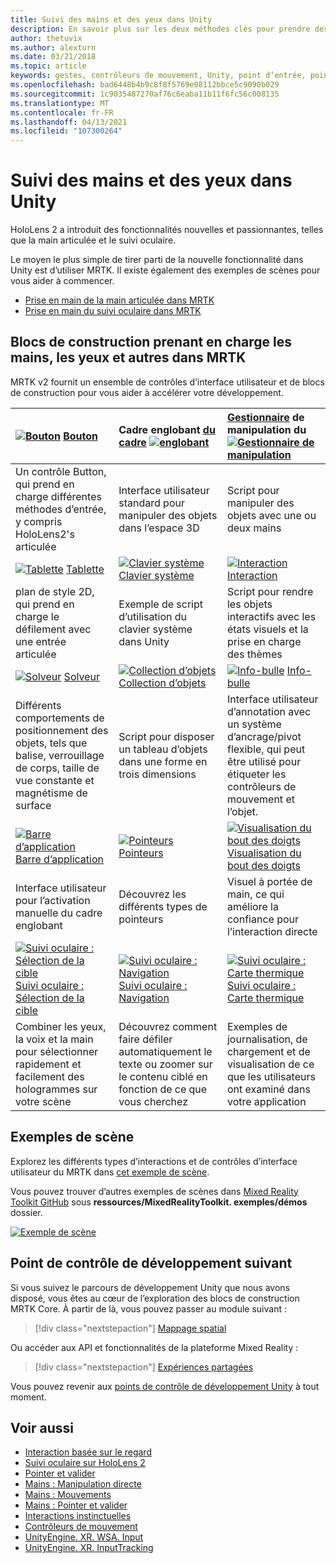 ```yaml
---
title: Suivi des mains et des yeux dans Unity
description: En savoir plus sur les deux méthodes clés pour prendre des mesures sur le point d’intergression, les gestes manuels et les contrôleurs de mouvement.
author: thetuvix
ms.author: alexturn
ms.date: 03/21/2018
ms.topic: article
keywords: gestes, contrôleurs de mouvement, Unity, point d’entrée, point d’entrée, casque de réalité mixte, casque de réalité mixte, casque de réalité virtuelle, MRTK, boîte à outils de réalité mixte
ms.openlocfilehash: bad6448b4b9c8f8f5769e08112bbce5c9090b029
ms.sourcegitcommit: 1c9035487270af76c6eaba11b11f6fc56c008135
ms.translationtype: MT
ms.contentlocale: fr-FR
ms.lasthandoff: 04/13/2021
ms.locfileid: "107300264"
---
```

# <a name="articulated-hand-and-eye-tracking-in-unity"></a>Suivi des mains et des yeux dans Unity

HoloLens 2 a introduit des fonctionnalités nouvelles et passionnantes, telles que la main articulée et le suivi oculaire.

Le moyen le plus simple de tirer parti de la nouvelle fonctionnalité dans Unity est d’utiliser MRTK. Il existe également des exemples de scènes pour vous aider à commencer.

* [Prise en main de la main articulée dans MRTK](https://docs.microsoft.com/windows/mixed-reality/mrtk-unity/features/input/hand-tracking)
* [Prise en main du suivi oculaire dans MRTK](https://docs.microsoft.com/windows/mixed-reality/mrtk-unity/features/input/eye-tracking/eye-tracking-main)

## <a name="building-blocks-supporting-hands-eyes-and-others-in-mrtk"></a>Blocs de construction prenant en charge les mains, les yeux et autres dans MRTK

MRTK v2 fournit un ensemble de contrôles d’interface utilisateur et de blocs de construction pour vous aider à accélérer votre développement.

|  [![Bouton](images/MRTK_Button_Main.png)](https://docs.microsoft.com/windows/mixed-reality/mrtk-unity/features/ux-building-blocks/button) [Bouton](https://docs.microsoft.com/windows/mixed-reality/mrtk-unity/features/ux-building-blocks/button) | Cadre englobant [du cadre](https://docs.microsoft.com/windows/mixed-reality/mrtk-unity/features/ux-building-blocks/bounding-box) [ ![ englobant](images/MRTK_BoundingBox_Main.png)](https://docs.microsoft.com/windows/mixed-reality/mrtk-unity/features/ux-building-blocks/bounding-box) | [Gestionnaire](https://docs.microsoft.com/windows/mixed-reality/mrtk-unity/features/ux-building-blocks/manipulation-handler) de manipulation du [ ![ Gestionnaire de manipulation](images/MRTK_Manipulation_Main.png)](https://docs.microsoft.com/windows/mixed-reality/mrtk-unity/features/ux-building-blocks/manipulation-handler) |
|:--- | :--- | :--- |
| Un contrôle Button, qui prend en charge différentes méthodes d’entrée, y compris HoloLens2's articulée | Interface utilisateur standard pour manipuler des objets dans l’espace 3D | Script pour manipuler des objets avec une ou deux mains |
|  [![Tablette](images/MRTK_Slate_Main.png)](https://docs.microsoft.com/windows/mixed-reality/mrtk-unity/features/ux-building-blocks/slate) [Tablette](https://docs.microsoft.com/windows/mixed-reality/mrtk-unity/features/ux-building-blocks/slate) | [![Clavier système](images/MRTK_SystemKeyboard_Main.png)](https://docs.microsoft.com/windows/mixed-reality/mrtk-unity/features/ux-building-blocks/system-keyboard) [Clavier système](https://docs.microsoft.com/windows/mixed-reality/mrtk-unity/features/ux-building-blocks/system-keyboard) | [![Interaction](images/InteractableExamples.png)](https://docs.microsoft.com/windows/mixed-reality/mrtk-unity/features/ux-building-blocks/interactable) [Interaction](https://docs.microsoft.com/windows/mixed-reality/mrtk-unity/features/ux-building-blocks/interactable) |
| plan de style 2D, qui prend en charge le défilement avec une entrée articulée | Exemple de script d’utilisation du clavier système dans Unity  | Script pour rendre les objets interactifs avec les états visuels et la prise en charge des thèmes |
|  [![Solveur](images/MRTK_Solver_Main.png)](https://docs.microsoft.com/windows/mixed-reality/mrtk-unity/features/ux-building-blocks/solvers/solver) [Solveur](https://docs.microsoft.com/windows/mixed-reality/mrtk-unity/features/ux-building-blocks/solvers/solver) | [![Collection d’objets](images/MRTK_ObjectCollection_Main.png)](https://docs.microsoft.com/windows/mixed-reality/mrtk-unity/features/ux-building-blocks/object-collection) [Collection d’objets](https://docs.microsoft.com/windows/mixed-reality/mrtk-unity/features/ux-building-blocks/object-collection) | [![Info-bulle](images/MRTK_Tooltip_Main.png)](https://docs.microsoft.com/windows/mixed-reality/mrtk-unity/features/ux-building-blocks/tooltip) [Info-bulle](https://docs.microsoft.com/windows/mixed-reality/mrtk-unity/features/ux-building-blocks/tooltip) |
| Différents comportements de positionnement des objets, tels que balise, verrouillage de corps, taille de vue constante et magnétisme de surface | Script pour disposer un tableau d’objets dans une forme en trois dimensions | Interface utilisateur d’annotation avec un système d’ancrage/pivot flexible, qui peut être utilisé pour étiqueter les contrôleurs de mouvement et l’objet. |
|  [![Barre d’application](images/MRTK_AppBar_Main.png)](https://docs.microsoft.com/windows/mixed-reality/mrtk-unity/features/ux-building-blocks/app-bar) [Barre d’application](https://docs.microsoft.com/windows/mixed-reality/mrtk-unity/features/ux-building-blocks/app-bar) | [![Pointeurs](images/MRTK_Pointer_Main.png)](https://docs.microsoft.com/windows/mixed-reality/mrtk-unity/features/input/pointers) [Pointeurs](https://docs.microsoft.com/windows/mixed-reality/mrtk-unity/features/input/pointers) | [![Visualisation du bout des doigts](images/MRTK_FingertipVisualization_Main.png)](https://docs.microsoft.com/windows/mixed-reality/mrtk-unity/features/ux-building-blocks/fingertip-visualization) [Visualisation du bout des doigts](https://docs.microsoft.com/windows/mixed-reality/mrtk-unity/features/ux-building-blocks/fingertip-visualization) |
| Interface utilisateur pour l’activation manuelle du cadre englobant | Découvrez les différents types de pointeurs | Visuel à portée de main, ce qui améliore la confiance pour l’interaction directe |
|  [![Suivi oculaire : Sélection de la cible](images/mrtk_et_targetselect.png)](https://docs.microsoft.com/windows/mixed-reality/mrtk-unity/features/input/eye-tracking/eye-tracking-target-selection) [Suivi oculaire : Sélection de la cible](https://docs.microsoft.com/windows/mixed-reality/mrtk-unity/features/input/eye-tracking/eye-tracking-target-selection) | [![Suivi oculaire : Navigation](images/mrtk_et_navigation.png)](https://docs.microsoft.com/windows/mixed-reality/mrtk-unity/features/input/eye-tracking/eye-tracking-navigation) [Suivi oculaire : Navigation](https://docs.microsoft.com/windows/mixed-reality/mrtk-unity/features/input/eye-tracking/eye-tracking-navigation) | [![Suivi oculaire : Carte thermique](images/mrtk_et_heatmaps.png)](https://microsoft.github.io/MixedRealityToolkit-Unity/Documentation/EyeTracking/EyeTracking_Visualization.html) [Suivi oculaire : Carte thermique](https://microsoft.github.io/MixedRealityToolkit-Unity/Documentation/EyeTracking/EyeTracking_Visualization.html) |
| Combiner les yeux, la voix et la main pour sélectionner rapidement et facilement des hologrammes sur votre scène | Découvrez comment faire défiler automatiquement le texte ou zoomer sur le contenu ciblé en fonction de ce que vous cherchez| Exemples de journalisation, de chargement et de visualisation de ce que les utilisateurs ont examiné dans votre application |

## <a name="example-scenes"></a>Exemples de scène

Explorez les différents types d’interactions et de contrôles d’interface utilisateur du MRTK dans [cet exemple de scène](https://microsoft.github.io/MixedRealityToolkit-Unity/Documentation/README_HandInteractionExamples.html).

Vous pouvez trouver d’autres exemples de scènes dans [Mixed Reality Toolkit GitHub](https://github.com/Microsoft/MixedRealityToolkit-Unity) sous **ressources/MixedRealityToolkit. exemples/démos** dossier.

[![Exemple de scène](images/MRTK_Examples.png)](https://docs.microsoft.com/windows/mixed-reality/mrtk-unity/features/example-scenes/hand-interaction-examples)

## <a name="next-development-checkpoint"></a>Point de contrôle de développement suivant

Si vous suivez le parcours de développement Unity que nous avons disposé, vous êtes au cœur de l’exploration des blocs de construction MRTK Core. À partir de là, vous pouvez passer au module suivant :

> [!div class="nextstepaction"]
> [Mappage spatial](spatial-mapping-in-unity.md)

Ou accéder aux API et fonctionnalités de la plateforme Mixed Reality :

> [!div class="nextstepaction"]
> [Expériences partagées](shared-experiences-in-unity.md)

Vous pouvez revenir aux [points de contrôle de développement Unity](unity-development-overview.md#2-core-building-blocks) à tout moment.

## <a name="see-also"></a>Voir aussi

* [Interaction basée sur le regard](../../design/eye-gaze-interaction.md)
* [Suivi oculaire sur HoloLens 2](../../design/eye-tracking.md)
* [Pointer et valider](../../design/gaze-and-commit.md)
* [Mains : Manipulation directe](../../design/direct-manipulation.md)
* [Mains : Mouvements](../../design/gaze-and-commit.md#composite-gestures)
* [Mains : Pointer et valider](../../design/point-and-commit.md)
* [Interactions instinctuelles](../../design/interaction-fundamentals.md)
* [Contrôleurs de mouvement](../../design/motion-controllers.md)
* [UnityEngine. XR. WSA. Input](https://docs.unity3d.com/ScriptReference/XR.WSA.Input.InteractionManager.html)
* [UnityEngine. XR. InputTracking](https://docs.unity3d.com/ScriptReference/XR.InputTracking.html)
